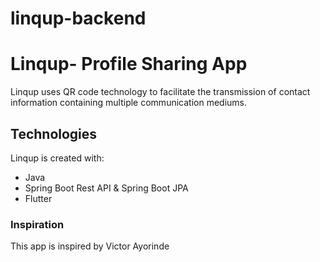 # linqup-backend
# Linqup- Profile Sharing App
Linqup uses QR code technology to facilitate the transmission of contact information containing multiple communication mediums.


## Technologies
Linqup is created with:
* Java
* Spring Boot Rest API & Spring Boot JPA
* Flutter

### Inspiration
This app is inspired by Victor Ayorinde
